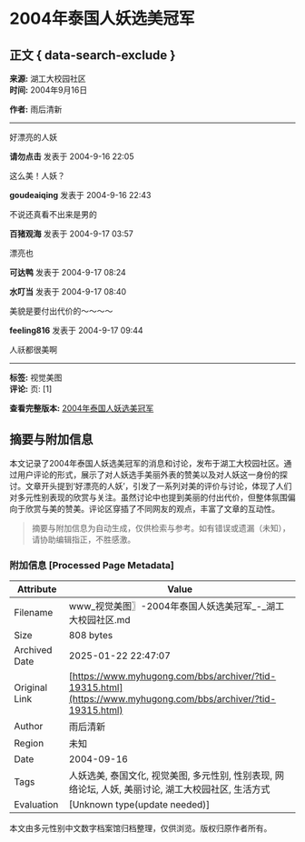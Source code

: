 # 2004年泰国人妖选美冠军

## 正文 { data-search-exclude }


**来源:** 湖工大校园社区  
**时间:** 2004年9月16日  

**作者:** 雨后清新  

---

好漂亮的人妖  

**请勿点击** 发表于 2004-9-16 22:05  

这么美！人妖？  

**goudeaiqing** 发表于 2004-9-16 22:43  

不说还真看不出来是男的  

**百猪观海** 发表于 2004-9-17 03:57  

漂亮也  

**可达鸭** 发表于 2004-9-17 08:24  

**水叮当** 发表于 2004-9-17 08:40  

美貌是要付出代价的～～～～  

**feeling816** 发表于 2004-9-17 09:44  

人祅都很美啊  

---

**标签:** 视觉美图  
**评论:** 页: [1]  

**查看完整版本:** [2004年泰国人妖选美冠军](../forum.php?mod=viewthread&tid=19315&page=1)  
<!-- tcd_original_link https://www.myhugong.com/bbs/archiver/?tid-19315.html -->


## 摘要与附加信息

<!-- tcd_abstract -->
本文记录了2004年泰国人妖选美冠军的消息和讨论，发布于湖工大校园社区。通过用户评论的形式，展示了对人妖选手美丽外表的赞美以及对人妖这一身份的探讨。文章开头提到‘好漂亮的人妖’，引发了一系列对美的评价与讨论，体现了人们对多元性别表现的欣赏与关注。虽然讨论中也提到美丽的付出代价，但整体氛围偏向于欣赏与美的赞美。评论区穿插了不同网友的观点，丰富了文章的互动性。
<!-- tcd_abstract_end -->

> 摘要与附加信息为自动生成，仅供检索与参考。如有错误或遗漏（未知），请协助编辑指正，不胜感激。

### 附加信息 [Processed Page Metadata]

| Attribute       | Value                                  |
|-----------------|----------------------------------------|
| Filename        | www_视觉美图〗-2004年泰国人妖选美冠军_-_湖工大校园社区.md                             |
| Size            | 808 bytes                           |
| Archived Date   | 2025-01-22 22:47:07                             |
| Original Link   | [https://www.myhugong.com/bbs/archiver/?tid-19315.html](https://www.myhugong.com/bbs/archiver/?tid-19315.html)                       |
| Author          | 雨后清新                               |
| Region          | 未知                               |
| Date            | 2004-09-16                                 |
| Tags            | 人妖选美, 泰国文化, 视觉美图, 多元性别, 性别表现, 网络论坛, 人妖, 美丽讨论, 湖工大校园社区, 生活方式                                 |
| Evaluation            | [Unknown type(update needed)]                                 |
<!-- tcd_table_end -->

本文由多元性别中文数字档案馆归档整理，仅供浏览。版权归原作者所有。
